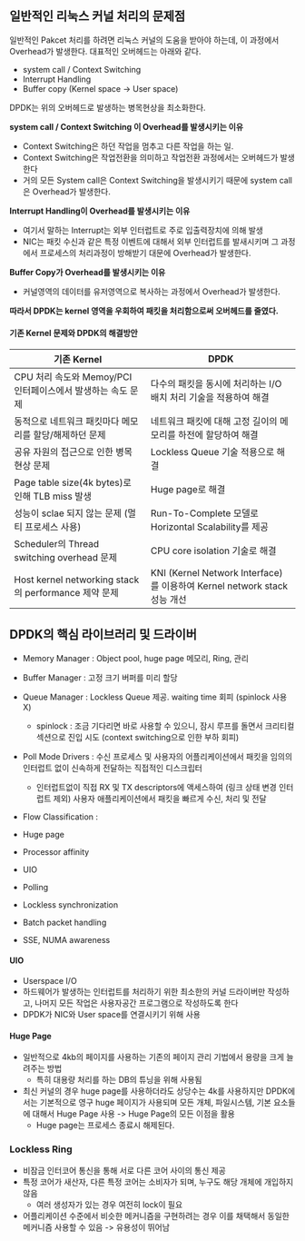 ## 일반적인 리눅스 커널 처리의 문제점

일반적인 Pakcet 처리를 하려면 리눅스 커널의 도움을 받아야 하는데, 이 과정에서 Overhead가 발생한다. 대표적인 오버헤드는 아래와 같다.

- system call / Context Switching
- Interrupt Handling
- Buffer copy (Kernel space -> User space)

DPDK는 위의 오버헤드로 발생하는 병목현상을 최소화한다.



**system call / Context Switching 이 Overhead를 발생시키는 이유**

- Context Switching은 하던 작업을 멈추고 다른 작업을 하는 일.
- Context Switching은 작업전환을 의미하고 작업전환 과정에서는 오버헤드가 발생한다
- 거의 모든 System call은 Context Switching을 발생시키기 때문에 system call은 Overhead가 발생한다.

**Interrupt Handling이 Overhead를 발생시키는 이유**

- 여기서 말하는 Interrupt는 외부 인터럽트로 주로 입출력장치에 의해 발생
- NIC는 패킷 수신과 같은 특정 이벤트에 대해서 외부 인터럽트를 발새시키며 그 과정에서 프로세스의 처리과정이 방해받기 대문에 Overhead가 발생한다.

**Buffer Copy가 Overhead를 발생시키는 이유**

- 커널영역의 데이터를 유저영역으로 복사하는 과정에서 Overhead가 발생한다.



**따라서 DPDK는 kernel 영역을 우회하여 패킷을 처리함으로써 오버헤드를 줄였다.**



#### 기존 Kernel 문제와 DPDK의 해결방안

| 기존 Kernel                                                 | DPDK                                                         |
| ----------------------------------------------------------- | ------------------------------------------------------------ |
| CPU 처리 속도와 Memoy/PCI 인터페이스에서 발생하는 속도 문제 | 다수의 패킷을 동시에 처리하는 I/O 배치 처리 기술을 적용하여 해결 |
| 동적으로 네트워크 패킷마다 메모리를 할당/해제하던 문제      | 네트워크 패킷에 대해 고정 길이의 메모리를 하전에 할당하여 해결 |
| 공유 자원의 접근으로 인한 병목 현상 문제                    | Lockless Queue 기술 적용으로 해결                            |
| Page table size(4k bytes)로 인해 TLB miss 발생              | Huge page로 해결                                             |
| 성능이 sclae 되지 않는 문제 (멀티 프로세스 사용)            | Run-To-Complete 모델로 Horizontal Scalability를 제공         |
| Scheduler의 Thread switching overhead 문제                  | CPU core isolation 기술로 해결                               |
| Host kernel networking stack의 performance 제약 문제        | KNI (Kernel Network Interface)를 이용하여 Kernel network stack 성능 개선 |



## DPDK의 핵심 라이브러리 및 드라이버

- Memory Manager : Object pool, huge page 메모리, Ring, 관리
- Buffer Manager : 고정 크기 버퍼를 미리 할당
- Queue Manager : Lockless Queue 제공. waiting time 회피 (spinlock 사용 X)
  - spinlock : 조금 기다리면 바로 사용할 수 있으니, 잠시 루프를 돌면서 크리티컬 섹션으로 진입 시도 (context switching으로 인한 부하 회피)
- Poll Mode Drivers : 수신 프로세스 및 사용자의 어플리케이션에서 패킷을 임의의 인터럽트 없이 신속하게 전달하는 직접적인 디스크립터
  - 인터럽트없이 직접 RX 및 TX descriptors에 액세스하여 (링크 상태 변경 인터럽트 제외) 사용자 애플리케이션에서 패킷을 빠르게 수신, 처리 및 전달
- Flow Classification : 



- Huge page
- Processor affinity
- UIO
- Polling
- Lockless synchronization
- Batch packet handling
- SSE, NUMA awareness



#### UIO

- Userspace I/O
- 하드웨어가 발생하는 인터럽트를 처리하기 위한 최소한의 커널 드라이버만 작성하고, 나머지 모든 작업은 사용자공간 프로그램으로 작성하도록 한다
- DPDK가 NIC와 User space를 연결시키기 위해 사용

#### Huge Page

- 일반적으로 4kb의 페이지를 사용하는 기존의 페이지 관리 기법에서 용량을 크게 늘려주는 방법
  - 특히 대용량 처리를 하는 DB의 튜닝을 위해 사용됨
- 최신 커널의 경우 huge page를 사용하더라도 상당수는 4k를 사용하지만 DPDK에서는 기본적으로 영구 huge 페이지가 사용되며 모든 개체, 파일시스템, 기본 요소들에 대해서 Huge Page 사용 -> Huge Page의 모든 이점을 활용
  - Huge page는 프로세스 종료시 해제된다.

### Lockless Ring

- 비잠금 인터코어 통신을 통해 서로 다른 코어 사이의 통신 제공
- 특정 코어가 새산자, 다른 특정 코어는 소비자가 되며, 누구도 해당 개체에 개입하지 않음
  - 여러 생성자가 있는 경우 여전히 lock이 필요
- 어플리케이션 수준에서 비슷한 메커니즘을 구현하려는 경우 이를 채택해서 동일한 메커니즘 사용할 수 있음 -> 유용성이 뛰어남
